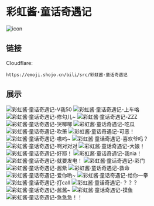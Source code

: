 # 彩虹酱·童话奇遇记
![icon](https://emoji.shojo.cn/bili/src/彩虹酱·童话奇遇记/icon.png)
## 链接
Cloudflare:
```
https://emoji.shojo.cn/bili/src/彩虹酱·童话奇遇记
```
## 展示
![彩虹酱·童话奇遇记-V我50](https://emoji.shojo.cn/bili/src/彩虹酱·童话奇遇记/彩虹酱·童话奇遇记-V我50.png)
![彩虹酱·童话奇遇记-上车咯](https://emoji.shojo.cn/bili/src/彩虹酱·童话奇遇记/彩虹酱·童话奇遇记-上车咯.png)
![彩虹酱·童话奇遇记-修勾儿~](https://emoji.shojo.cn/bili/src/彩虹酱·童话奇遇记/彩虹酱·童话奇遇记-修勾儿~.png)
![彩虹酱·童话奇遇记-ZZZ](https://emoji.shojo.cn/bili/src/彩虹酱·童话奇遇记/彩虹酱·童话奇遇记-ZZZ.png)
![彩虹酱·童话奇遇记-哭唧唧](https://emoji.shojo.cn/bili/src/彩虹酱·童话奇遇记/彩虹酱·童话奇遇记-哭唧唧.png)
![彩虹酱·童话奇遇记-吃瓜](https://emoji.shojo.cn/bili/src/彩虹酱·童话奇遇记/彩虹酱·童话奇遇记-吃瓜.png)
![彩虹酱·童话奇遇记-吹箫](https://emoji.shojo.cn/bili/src/彩虹酱·童话奇遇记/彩虹酱·童话奇遇记-吹箫.png)
![彩虹酱·童话奇遇记-可恶！](https://emoji.shojo.cn/bili/src/彩虹酱·童话奇遇记/彩虹酱·童话奇遇记-可恶！.png)
![彩虹酱·童话奇遇记-嗷呜~](https://emoji.shojo.cn/bili/src/彩虹酱·童话奇遇记/彩虹酱·童话奇遇记-嗷呜~.png)
![彩虹酱·童话奇遇记-喜欢爷吗？](https://emoji.shojo.cn/bili/src/彩虹酱·童话奇遇记/彩虹酱·童话奇遇记-喜欢爷吗？.png)
![彩虹酱·童话奇遇记-啊对对对](https://emoji.shojo.cn/bili/src/彩虹酱·童话奇遇记/彩虹酱·童话奇遇记-啊对对对.png)
![彩虹酱·童话奇遇记-大娘！](https://emoji.shojo.cn/bili/src/彩虹酱·童话奇遇记/彩虹酱·童话奇遇记-大娘！.png)
![彩虹酱·童话奇遇记-好耶！](https://emoji.shojo.cn/bili/src/彩虹酱·童话奇遇记/彩虹酱·童话奇遇记-好耶！.png)
![彩虹酱·童话奇遇记-我nia！](https://emoji.shojo.cn/bili/src/彩虹酱·童话奇遇记/彩虹酱·童话奇遇记-我nia！.png)
![彩虹酱·童话奇遇记-就要发电！](https://emoji.shojo.cn/bili/src/彩虹酱·童话奇遇记/彩虹酱·童话奇遇记-就要发电！.png)
![彩虹酱·童话奇遇记-彩门](https://emoji.shojo.cn/bili/src/彩虹酱·童话奇遇记/彩虹酱·童话奇遇记-彩门.png)
![彩虹酱·童话奇遇记-酱紫](https://emoji.shojo.cn/bili/src/彩虹酱·童话奇遇记/彩虹酱·童话奇遇记-酱紫.png)
![彩虹酱·童话奇遇记-救命](https://emoji.shojo.cn/bili/src/彩虹酱·童话奇遇记/彩虹酱·童话奇遇记-救命.png)
![彩虹酱·童话奇遇记-爱你哟~](https://emoji.shojo.cn/bili/src/彩虹酱·童话奇遇记/彩虹酱·童话奇遇记-爱你哟~.png)
![彩虹酱·童话奇遇记-给你一拳](https://emoji.shojo.cn/bili/src/彩虹酱·童话奇遇记/彩虹酱·童话奇遇记-给你一拳.png)
![彩虹酱·童话奇遇记-打call](https://emoji.shojo.cn/bili/src/彩虹酱·童话奇遇记/彩虹酱·童话奇遇记-打call.png)
![彩虹酱·童话奇遇记-？？？](https://emoji.shojo.cn/bili/src/彩虹酱·童话奇遇记/彩虹酱·童话奇遇记-？？？.png)
![彩虹酱·童话奇遇记-酱酱~](https://emoji.shojo.cn/bili/src/彩虹酱·童话奇遇记/彩虹酱·童话奇遇记-酱酱~.png)
![彩虹酱·童话奇遇记-摸鱼](https://emoji.shojo.cn/bili/src/彩虹酱·童话奇遇记/彩虹酱·童话奇遇记-摸鱼.png)
![彩虹酱·童话奇遇记-急急急！！](https://emoji.shojo.cn/bili/src/彩虹酱·童话奇遇记/彩虹酱·童话奇遇记-急急急！！.png)
